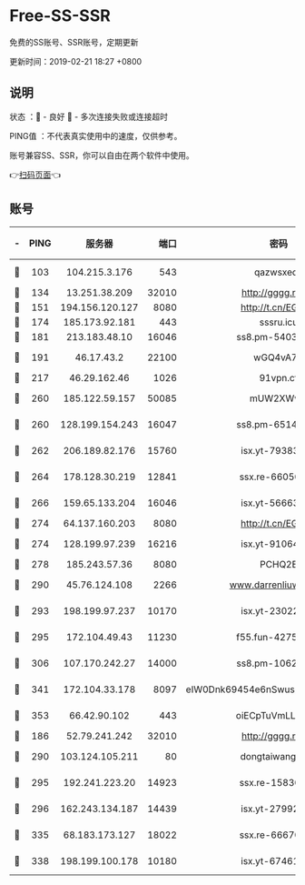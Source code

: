 # Free-SS-SSR

免费的SS账号、SSR账号，定期更新

更新时间：2019-02-21 18:27 +0800

## 说明

状态     ：🙂 - 良好 🙁 - 多次连接失败或连接超时

PING值   ：不代表真实使用中的速度，仅供参考。

账号兼容SS、SSR，你可以自由在两个软件中使用。

👉[扫码页面](https://liesauer.github.io/free-ss-ssr.github.io/)👈

## 账号

|-|PING|服务器|端口|密码|加密方式|区域|
|:----:|:----:|:-----:|-----:|:----:|:----:|:----:|
|🙂|103|104.215.3.176|543|qazwsxedc|aes-256-gcm|JP|
|🙂|134|13.251.38.209|32010|http://gggg.rocks|chacha20|SG|
|🙂|151|194.156.120.127|8080|http://t.cn/EGJIyrl|rc4-md5|RU|
|🙂|174|185.173.92.181|443|sssru.icu|rc4-md5|RU|
|🙂|181|213.183.48.10|16046|ss8.pm-54030489|rc4-md5|RU|
|🙂|191|46.17.43.2|22100|wGQ4vA7D|aes-256-gcm|RU|
|🙂|217|46.29.162.46|1026|91vpn.cf|rc4-md5|RU|
|🙂|260|185.122.59.157|50085|mUW2XWw8|aes-256-cfb|GB|
|🙂|260|128.199.154.243|16047|ss8.pm-65144282|aes-256-cfb|SG|
|🙂|262|206.189.82.176|15760|isx.yt-79383778|aes-256-cfb|SG|
|🙂|264|178.128.30.219|12841|ssx.re-66050306|aes-256-cfb|SG|
|🙂|266|159.65.133.204|16046|isx.yt-56663689|aes-256-cfb|SG|
|🙂|274|64.137.160.203|8080|http://t.cn/EGJIyrl|rc4-md5|CA|
|🙂|274|128.199.97.239|16216|isx.yt-91064891|aes-256-cfb|SG|
|🙂|278|185.243.57.36|8080|PCHQ2E|rc4-md5|US|
|🙂|290|45.76.124.108|2266|www.darrenliuwei.com|aes-256-cfb|AU|
|🙂|293|198.199.97.237|10170|isx.yt-23022296|aes-256-cfb|US|
|🙂|295|172.104.49.43|11230|f55.fun-42754708|aes-256-cfb|SG|
|🙂|306|107.170.242.27|14000|ss8.pm-10628623|aes-256-cfb|US|
|🙂|341|172.104.33.178|8097|eIW0Dnk69454e6nSwuspv9DmS201tQ0D|aes-256-cfb|SG|
|🙂|353|66.42.90.102|443|oiECpTuVmLLxk4Ts|aes-256-cfb|US|
|🙂|186|52.79.241.242|32010|http://gggg.rocks|chacha20|KR|
|🙂|290|103.124.105.211|80|dongtaiwang.com|aes-256-cfb|US|
|🙂|295|192.241.223.20|14923|ssx.re-15830035|aes-256-cfb|US|
|🙂|296|162.243.134.187|14439|isx.yt-27992961|aes-256-cfb|US|
|🙂|335|68.183.173.127|18022|ssx.re-66670067|aes-256-cfb|US|
|🙂|338|198.199.100.178|10180|isx.yt-67461741|aes-256-cfb|US|
